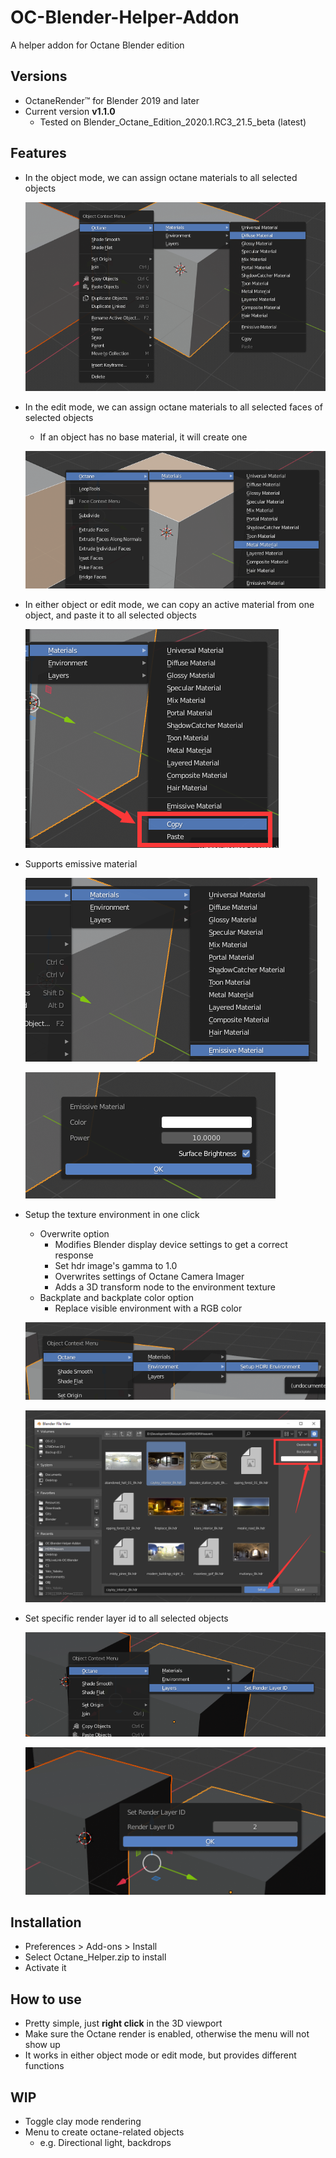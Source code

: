 # OC-Blender-Helper-Addon
A helper addon for Octane Blender edition

## Versions

* OctaneRender™ for Blender 2019 and later
* Current version **v1.1.0**
  * Tested on Blender_Octane_Edition_2020.1.RC3_21.5_beta (latest)

## Features

* In the object mode, we can assign octane materials to all selected objects

  ![image-20200421222625975](README.assets/image-20200421222625975.png)

* In the edit mode, we can assign octane materials to all selected faces of selected objects

  * If an object has no base material, it will create one

  ![image-20200421222651196](README.assets/image-20200421222651196.png)

* In either object or edit mode, we can copy an active material from one object, and paste it to all selected objects

  ![image-20200421222852469](README.assets/image-20200421222852469.png)

* Supports emissive material

  ![image-20200421222929542](README.assets/image-20200421222929542.png)

  ![image-20200421222947085](README.assets/image-20200421222947085.png)

* Setup the texture environment in one click

  * Overwrite option
    * Modifies Blender display device settings to get a correct response
    * Set hdr image's gamma to 1.0
    * Overwrites settings of Octane Camera Imager
    * Adds a 3D transform node to the environment texture
  * Backplate and backplate color option
    * Replace visible environment with a RGB color

  ![image-20200421180047638](README.assets/image-20200421180047638.png)

  ![image-20200421222231259](README.assets/image-20200421222231259.png)

* Set specific render layer id to all selected objects

  ![image-20200421180502940](README.assets/image-20200421180502940.png)

  ![image-20200421180539851](README.assets/image-20200421180539851.png)

## Installation

* Preferences > Add-ons > Install
* Select Octane_Helper.zip to install
* Activate it

## How to use

* Pretty simple, just **right click** in the 3D viewport
* Make sure the Octane render is enabled, otherwise the menu will not show up
* It works in either object mode or edit mode, but provides different functions

## WIP

* Toggle clay mode rendering
* Menu to create octane-related objects 
  * e.g. Directional light, backdrops